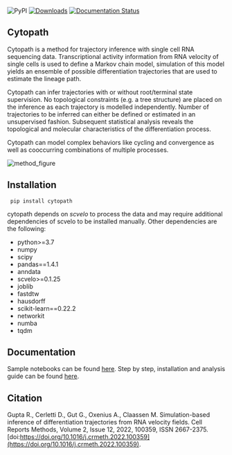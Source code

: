 ![PyPI](https://img.shields.io/pypi/v/cytopath?color=informational) [![Downloads](https://pepy.tech/badge/cytopath)](https://pepy.tech/project/cytopath) [![Documentation Status](https://readthedocs.org/projects/cytopath/badge/?version=latest)](https://cytopath.readthedocs.io/en/latest/?badge=latest)

## Cytopath
Cytopath is a method for trajectory inference with single cell RNA sequencing data. Transcriptional activity information from RNA velocity of single cells is used to define a Markov chain model, simulation of this model yields an ensemble of possible differentiation trajectories that are used to estimate the lineage path.

Cytopath can infer trajectories with or without root/terminal state supervision. No topological constraints (e.g. a tree structure) are placed on the inference as each trajectory is modelled independently. Number of trajectories to be inferred can either be defined or estimated in an unsupervised fashion. Subsequent statistical analysis reveals the topological and molecular characteristics of the differentiation process. 

Cytopath can model complex behaviors like cycling and convergence as well as cooccurring combinations of multiple processes.

![method_figure](https://user-images.githubusercontent.com/25486108/166925895-25fde8d1-c25f-4927-93ad-0331871ef319.png)

## Installation
``` pip install cytopath```

cytopath depends on *scvelo* to process the data and may require additional dependencies of scvelo to be installed manually. Other dependencies are the following:

* python>=3.7
* numpy
* scipy
* pandas==1.4.1
* anndata
* scvelo>=0.1.25
* joblib
* fastdtw
* hausdorff
* scikit-learn==0.22.2
* networkit
* numba
* tqdm

## Documentation
Sample notebooks can be found [here](https://github.com/aron0093/cytopath-notebooks). Step by step, installation and analysis guide can be found [here](https://cytopath.readthedocs.io/en/latest/).

## Citation

Gupta R., Cerletti D., Gut G., Oxenius A., Claassen M. Simulation-based inference of differentiation trajectories from RNA velocity fields. Cell Reports Methods,
Volume 2, Issue 12, 2022, 100359, ISSN 2667-2375. [doi:https://doi.org/10.1016/j.crmeth.2022.100359](https://doi.org/10.1016/j.crmeth.2022.100359).





